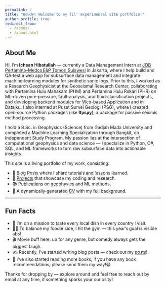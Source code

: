 ```yaml
---
permalink: /
title: "Howdy! Welcome to my lil' experimental site portfolio!"
author_profile: true
redirect_from:
  - /about/
  - /about.html
---
```


## About Me

Hi, I’m **Ichsan Hibatullah** — currently a Data Management Intern at [JOB Pertamina–Medco E&P Tomori Sulawesi](https://id.linkedin.com/company/job-pertamina-medco-e-&-p-tomori-sulawesi) in Jakarta, where I help build and QA‑test a web app for subsurface data management and integrate machine‑learning modules for synthetic sonic logs. Prior to this, I worked as a Research Geophysicist at the Geoseismal Research Center, collaborating with Pertamina Hulu Mahakam (PHM) and Pertamina Hulu Rokan (PHR) on ML‑driven pore‑pressure, fault‑analysis, and fluid‑classification projects, and developing backend modules for Web-based Application and in Dataiku. I also interned at Pusat Survei Geologi (PSG), where I created open‑source Python packages (like **lfpspy**), a package for passive seismic method processing.

I hold a B.Sc. in Geophysics (Science) from Gadjah Mada University and completed a Machine Learning Specialization through Bangkit, on Independent Study Program. My passion lies at the intersection of computational geophysics and data science — I specialize in Python, C#, SQL, and ML frameworks to turn raw subsurface data into actionable insights.

This site is a living portfolio of my work, consisting:  
- 📝 [Blog Posts](/year-archive/) where I share tutorials and lessons learned.  
- 🔭 [Projects](/portfolio/) that showcase my coding and research.  
- 📚 [Publications](/publications/) on geophysics and ML methods.  
- 📄 A dynamically‑generated [CV](/cv/) with my full background.

---

## Fun Facts

- 🍱 I’m on a mission to taste every local dish in every country I visit.  
- 🏋️‍♂️ To balance my foodie side, I hit the gym — this year’s goal is visible abs!
- 🎬 Movie buff here: up for any genre, but comedy always gets the biggest laugh.
- ✍️ Recently, I’ve started writing blog posts — check out my [posts](/year-archive/)!
- 📝 I've also started reading more books, if you have any book recommendations, please send them my way!😁

Thanks for dropping by — explore around and feel free to reach out by email at any time, if something sparks your curiosity!
